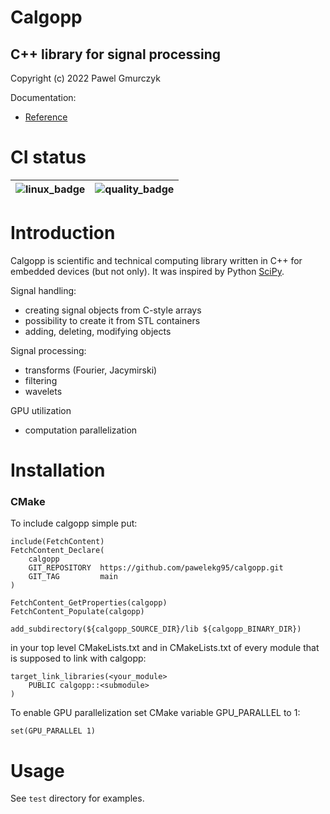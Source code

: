 # Calgopp
## C++ library for signal processing
Copyright (c) 2022 Pawel Gmurczyk

Documentation:
* [Reference](https://pawelekg95.github.io/calgopp/)

# CI status

| ![linux_badge] | ![quality_badge] |
| :------------: | :--------------: |

[linux_badge]: https://img.shields.io/badge/Linux-FCC624?style=for-the-badge&logo=linux&logoColor=black
[quality_badge]: https://github.com/pawelekg95/calgopp/actions/workflows/calgopp_CI.yml/badge.svg

# Introduction
Calgopp is scientific and technical computing library written in C++ for embedded devices (but not only).
It was inspired by Python [SciPy](https://scipy.org/).

Signal handling:
* creating signal objects from C-style arrays
* possibility to create it from STL containers
* adding, deleting, modifying objects

Signal processing:
* transforms (Fourier, Jacymirski)
* filtering
* wavelets

GPU utilization
* computation parallelization

# Installation

### CMake
To include calgopp simple put:

```
include(FetchContent)
FetchContent_Declare(
    calgopp
    GIT_REPOSITORY  https://github.com/pawelekg95/calgopp.git
    GIT_TAG         main
)

FetchContent_GetProperties(calgopp)
FetchContent_Populate(calgopp)

add_subdirectory(${calgopp_SOURCE_DIR}/lib ${calgopp_BINARY_DIR})
```

in your top level CMakeLists.txt and in CMakeLists.txt of every module that is supposed to link with
calgopp:

````
target_link_libraries(<your_module>
    PUBLIC calgopp::<submodule>
)
````

To enable GPU parallelization set CMake variable GPU_PARALLEL to 1:
````
set(GPU_PARALLEL 1)
````

# Usage
See `test` directory for examples.

